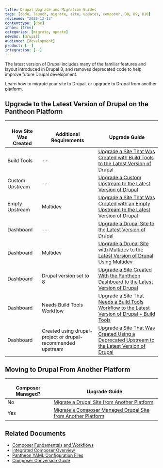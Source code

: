 ```yaml
---
title: Drupal Upgrade and Migration Guides
tags: [code, launch, migrate, site, updates, composer, D8, D9, D10]
reviewed: "2022-12-13"
contenttype: [doc]
innav: [true]
categories: [migrate, update]
newcms: [drupal]
audience: [development]
product: [--]
integration: [--]
---
```


The latest version of Drupal includes many of the familiar features and layout introduced in Drupal 8, and removes deprecated code to help improve future Drupal development.

Learn how to migrate your site to Drupal, or upgrade to Drupal from another platform.

## Upgrade to the Latest Version of Drupal on the Pantheon Platform

| <i class="fa fa-wrench"></i><br/>How Site Was Created <Popover title="Site Creation" content="What is the method you used to create the site?" /> | <i class="fa fa-exclamation-circle"></i><br/>Additional Requirements <Popover title="Additional Requirements" content="Any other features that must be in place, or that are desired." /> | <i class="fa fa-book"></i><br/>Upgrade Guide |
|---|---|---|
| Build Tools | -- | [Upgrade a Site That Was Created with Build Tools to the Latest Version of Drupal](/guides/drupal-hosted-createbt) |
| Custom Upstream | -- | [Upgrade a Custom Upstream to the Latest Version of Drupal](/guides/drupal-hosted-createcustom) |
| Empty Upstream | Multidev | [Upgrade a Site That Was Created with an Empty Upstream to the Latest Version of Drupal](/guides/drupal-hosted-createempty-md) |
| Dashboard | -- | [Upgrade a Drupal Site to the Latest Version of Drupal](/guides/drupal-hosted) |
| Dashboard | Multidev | [Upgrade a Drupal Site with Multidev to the Latest Version of Drupal Using Multidev](/guides/drupal-hosted-md) |
| Dashboard | Drupal version set to 8 | [Upgrade a Site Created With the Pantheon Dashboard to the Latest Version of Drupal](/guides/drupal-hosted-createdashboard-set8) |
| Dashboard | Needs Build Tools Workflow | [Upgrade a Site That Needs a Build Tools Workflow to the Latest Version of Drupal + Build Tools](/guides/drupal-hosted-btworkflow) |
| Dashboard | Created using drupal-project or drupal-recommended upstream | [Upgrade a Site That Was Created Using a Deprecated Upstream to the Latest Version of Drupal](/guides/drupal-hosted-deprecated-upstream) |


## Moving to Drupal From Another Platform

| <img src="../images/composer-logo.svg" width="16"/><br/>Composer Managed? | <i class="fa fa-book"></i><br/>Upgrade Guide |
|---|---|
| No | [Migrate a Drupal Site from Another Platform](/guides/drupal-unhosted) |
| Yes | [Migrate a Composer Managed Drupal Site from Another Platform](/guides/drupal-unhosted-composer) |


## Related Documents

- [Composer Fundamentals and Workflows](/guides/composer)
- [Integrated Composer Overview](/guides/integrated-composer)
- [Pantheon YAML Configuration Files](/pantheon-yml)
- [Composer Conversion Guide](/guides/composer-convert)
